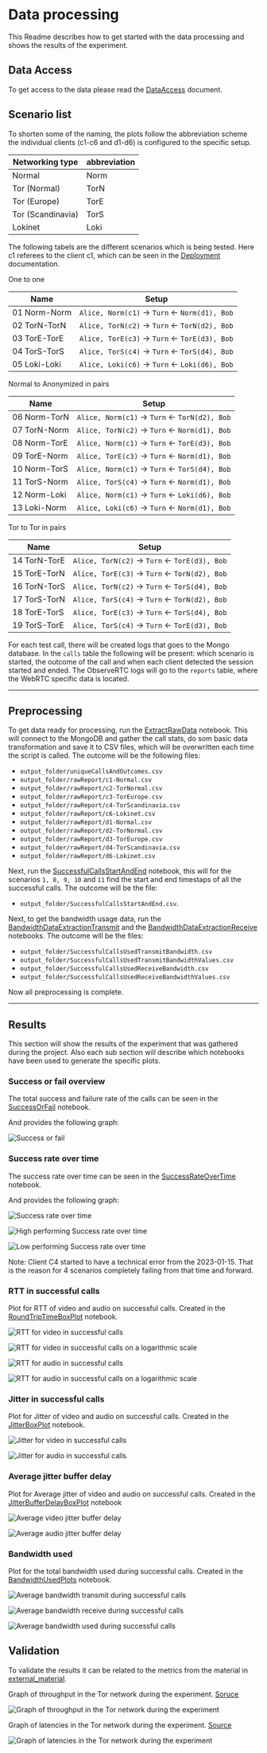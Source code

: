 # Data processing

This Readme describes how to get started with the data processing and shows the results of the experiment.

## Data Access

To get access to the data please read the [DataAccess](./DataAccess.md) document.

## Scenario list

To shorten some of the naming, the plots follow the abbreviation scheme the individual clients (c1-c6 and d1-d6) is configured to the specific setup.


Networking type   | abbreviation
---               | ---
Normal            | Norm
Tor (Normal)      | TorN
Tor (Europe)      | TorE
Tor (Scandinavia) | TorS
Lokinet           | Loki

The following tabels are the different scenarios which is being tested. Here c1 referees to the client c1, which can be seen in the [Deployment](../Deployment/Readme.md) documentation.

One to one

Name              |  Setup
---               | ---
01 Norm-Norm      | `Alice, Norm(c1)` &rarr; `Turn` &larr; `Norm(d1), Bob`
02 TorN-TorN      | `Alice, TorN(c2)` &rarr; `Turn` &larr; `TorN(d2), Bob`
03 TorE-TorE      | `Alice, TorE(c3)` &rarr; `Turn` &larr; `TorE(d3), Bob`
04 TorS-TorS      | `Alice, TorS(c4)` &rarr; `Turn` &larr; `TorS(d4), Bob`
05 Loki-Loki      | `Alice, Loki(c6)` &rarr; `Turn` &larr; `Loki(d6), Bob`

Normal to Anonymized in pairs

Name              |  Setup
---               | ---
06 Norm-TorN      | `Alice, Norm(c1)` &rarr; `Turn` &larr; `TorN(d2), Bob`
07 TorN-Norm      | `Alice, TorN(c2)` &rarr; `Turn` &larr; `Norm(d1), Bob`
08 Norm-TorE      | `Alice, Norm(c1)` &rarr; `Turn` &larr; `TorE(d3), Bob`
09 TorE-Norm      | `Alice, TorE(c3)` &rarr; `Turn` &larr; `Norm(d1), Bob`
10 Norm-TorS      | `Alice, Norm(c1)` &rarr; `Turn` &larr; `TorS(d4), Bob`
11 TorS-Norm      | `Alice, TorS(c4)` &rarr; `Turn` &larr; `Norm(d1), Bob`
12 Norm-Loki      | `Alice, Norm(c1)` &rarr; `Turn` &larr; `Loki(d6), Bob`
13 Loki-Norm      | `Alice, Loki(c6)` &rarr; `Turn` &larr; `Norm(d1), Bob`

Tor to Tor in pairs

Name              |  Setup
---               | ---
14 TorN-TorE      | `Alice, TorN(c2)` &rarr; `Turn` &larr; `TorE(d3), Bob`
15 TorE-TorN      | `Alice, TorE(c3)` &rarr; `Turn` &larr; `TorN(d2), Bob`
16 TorN-TorS      | `Alice, TorN(c2)` &rarr; `Turn` &larr; `TorS(d4), Bob`
17 TorS-TorN      | `Alice, TorS(c4)` &rarr; `Turn` &larr; `TorN(d2), Bob`
18 TorE-TorS      | `Alice, TorE(c3)` &rarr; `Turn` &larr; `TorS(d4), Bob`
19 TorS-TorE      | `Alice, TorS(c4)` &rarr; `Turn` &larr; `TorE(d3), Bob`


For each test call, there will be created logs that goes to the Mongo database. In the `calls` table the following will be present: which scenario is started, the outcome of the call and when each client detected the session started and ended. The ObserveRTC logs will go to the `reports` table, where the WebRTC specific data is located.

---

## Preprocessing

To get data ready for processing, run the [ExtractRawData](./ExtractRawData.ipynb) notebook. This will connect to the MongoDB and gather the call stats, do som basic data transformation and save it to CSV files, which will be overwritten each time the script is called. The outcome will be the following files:

- `output_folder/uniqueCallsAndOutcomes.csv`
- `output_folder/rawReport/c1-Normal.csv`
- `output_folder/rawReport/c2-TorNormal.csv`
- `output_folder/rawReport/c3-TorEurope.csv`
- `output_folder/rawReport/c4-TorScandinavia.csv`
- `output_folder/rawReport/c6-Lokinet.csv`
- `output_folder/rawReport/d1-Normal.csv`
- `output_folder/rawReport/d2-TorNormal.csv`
- `output_folder/rawReport/d3-TorEurope.csv`
- `output_folder/rawReport/d4-TorScandinavia.csv`
- `output_folder/rawReport/d6-Lokinet.csv`

Next, run the [SuccessfulCallsStartAndEnd](./SuccessfulCallsStartAndEnd.ipynb) notebook, this will for the scenarios `1, 8, 9, 10` and `11` find the start and end timestaps of all the successful calls. The outcome will be the file:

- `output_folder/SuccessfulCallsStartAndEnd.csv`.

Next, to get the bandwidth usage data, run the [BandwidthDataExtractionTransmit](./BandwidthDataExtractionTransmit.ipynb) and the [BandwidthDataExtractionReceive](./BandwidthDataExtractionReceive.ipynb) notebooks. The outcome will be the files:

- `output_folder/SuccessfulCallsUsedTransmitBandwidth.csv`
- `output_folder/SuccessfulCallsUsedTransmitBandwidthValues.csv`
- `output_folder/SuccessfulCallsUsedReceiveBandwidth.csv`
- `output_folder/SuccessfulCallsUsedReceiveBandwidthValues.csv`

Now all preprocessing is complete.

---

## Results

This section will show the results of the experiment that was gathered during the project. Also each sub section will describe which notebooks have been used to generate the specific plots.

### Success or fail overview

The total success and failure rate of the calls can be seen in the [SuccessOrFail](./SuccessOrFail.ipynb) notebook.

And provides the following graph:

![Success or fail](./output_folder/SuccessOrFail.svg)

### Success rate over time

The success rate over time can be seen in the [SuccessRateOverTime](./SuccessRateOverTime.ipynb) notebook.

And provides the following graph:

![Success rate over time](./output_folder/SuccessRateOverTime.svg)

![High performing Success rate over time](./output_folder/SuccessRateOverTimeHigh.svg)

![Low performing Success rate over time](./output_folder/SuccessRateOverTimeLow.svg)

Note: Client C4 started to have a technical error from the 2023-01-15. That is the reason for 4 scenarios completely failing from that time and forward.

### RTT in successful calls

Plot for RTT of video and audio on successful calls. Created in the [RoundTripTimeBoxPlot](./RoundTripTimeBoxPlot.ipynb) notebook.

![RTT for video in successful calls](./output_folder/BoxPlotRttVideo.svg)

![RTT for video in successful calls on a logarithmic scale](./output_folder/BoxPlotRttVideoLogScale.svg)

![RTT for audio in successful calls](./output_folder/BoxPlotRttAudio.svg)

![RTT for audio in successful calls on a logarithmic scale](./output_folder/BoxPlotRttAudioLogScale.svg)

### Jitter in successful calls

Plot for Jitter of video and audio on successful calls. Created in the [JitterBoxPlot](./JitterBoxPlot.ipynb) notebook.

![Jitter for video in successful calls](./output_folder/BoxPlotJitterVideo.svg)

![Jitter for audio in successful calls](./output_folder/BoxPlotJitterAudio.svg)

### Average jitter buffer delay

Plot for Average jitter of video and audio on successful calls. Created in the [JitterBufferDelayBoxPlot](./JitterBufferDelayBoxPlot.ipynb) notebook

![Average video jitter buffer delay](./output_folder/BoxPlotAvgJitterBufferDelayVideo.svg)

![Average audio jitter buffer delay](./output_folder/BoxPlotAvgJitterBufferDelayAudio.svg)

### Bandwidth used

Plot for the total bandwidth used during successful calls. Created in the [BandwidthUsedPlots](./BandwidthUsedPlots.ipynb) notebook.

![Average bandwidth transmit during successful calls](./output_folder/BoxPlotUsedBandwidthTransmit.svg)

![Average bandwidth receive during successful calls](./output_folder/BoxPlotUsedBandwidthReceive.svg)

![Average bandwidth used during successful calls](./output_folder/BoxPlotUsedBandwidth.svg)

## Validation

To validate the results it can be related to the metrics from the material in [external_material](./external_material/Readme.md).

Graph of throughput in the Tor network during the experiment. [Soruce](https://metrics.torproject.org/onionperf-throughput.html?start=2022-12-23&end=2023-01-24&server=public)

![Graph of throughput in the Tor network during the experiment](./external_material/onionperf-throughput-public-2022-12-23-2023-01-24.png)

Graph of latencies in the Tor network during the experiment. [Source](https://metrics.torproject.org/onionperf-latencies.html?start=2022-12-23&end=2023-01-24&server=public)

![Graph of latencies in the Tor network during the experiment](./external_material/onionperf-latencies-public-2022-12-23-2023-01-24.png)